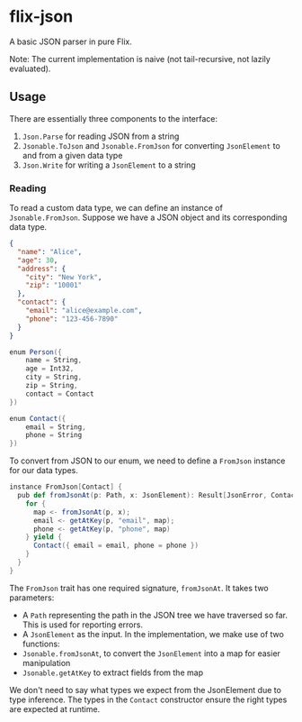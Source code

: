 # flix-json

A basic JSON parser in pure Flix.

Note: The current implementation is naive (not tail-recursive, not lazily evaluated).


## Usage

There are essentially three components to the interface:

1. `Json.Parse` for reading JSON from a string
2. `Jsonable.ToJson` and `Jsonable.FromJson` for converting `JsonElement` to and from a given data type
3. `Json.Write` for writing a `JsonElement` to a string

### Reading

To read a custom data type, we can define an instance of `Jsonable.FromJson`.
Suppose we have a JSON object and its corresponding data type.

```json
{
  "name": "Alice",
  "age": 30,
  "address": {
    "city": "New York",
    "zip": "10001"
  },
  "contact": {
    "email": "alice@example.com",
    "phone": "123-456-7890"
  }
}
```

```scala
enum Person({
    name = String,
    age = Int32,
    city = String,
    zip = String,
    contact = Contact
})

enum Contact({
    email = String,
    phone = String
})
```

To convert from JSON to our enum,
we need to define a `FromJson` instance for our data types.

```scala
instance FromJson[Contact] {
  pub def fromJsonAt(p: Path, x: JsonElement): Result[JsonError, Contact] = {
    for {
      map <- fromJsonAt(p, x);
      email <- getAtKey(p, "email", map);
      phone <- getAtKey(p, "phone", map)
    } yield {
      Contact({ email = email, phone = phone })
    }
  }
}
```

The `FromJson` trait has one required signature, `fromJsonAt`.
It takes two parameters:
- A `Path` representing the path in the JSON tree we have traversed so far. This is used for reporting errors.
- A `JsonElement` as the input.
In the implementation, we make use of two functions:
- `Jsonable.fromJsonAt`, to convert the `JsonElement` into a map for easier manipulation
- `Jsonable.getAtKey` to extract fields from the map

We don't need to say what types we expect from the JsonElement due to type inference.
The types in the `Contact` constructor ensure the right types are expected at runtime.